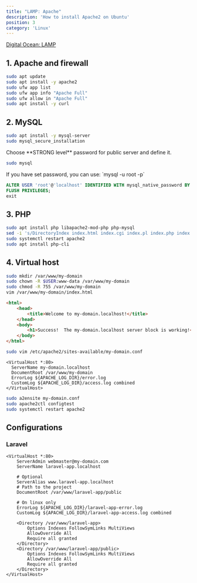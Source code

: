 ```yaml
---
title: "LAMP: Apache"
description: 'How to install Apache2 on Ubuntu'
position: 3
category: 'Linux'
---
```


[Digital Ocean: LAMP](https://www.digitalocean.com/community/tutorials/how-to-install-linux-apache-mysql-php-lamp-stack-ubuntu-18-04)

## 1. Apache and firewall

```bash
sudo apt update
sudo apt install -y apache2
sudo ufw app list
sudo ufw app info "Apache Full"
sudo ufw allow in "Apache Full"
sudo apt install -y curl
```

## 2. MySQL

```bash
sudo apt install -y mysql-server
sudo mysql_secure_installation
```

<alert type="info">
Choose **STRONG level** password for public server and define it.
</alert>

```bash
sudo mysql
```

<alert type="info">
If you have set password, you can use:  
`mysql -u root -p`
</alert>

```sql
ALTER USER 'root'@'localhost' IDENTIFIED WITH mysql_native_password BY 'password';
FLUSH PRIVILEGES;
exit
```

## 3. PHP

```bash
sudo apt install php libapache2-mod-php php-mysql
sed -i 's/DirectoryIndex index.html index.cgi index.pl index.php index.xhtml index.htm/DirectoryIndex index.php index.html index.cgi index.pl index.xhtml index.htm/g' /etc/apache2/mods-enabled/dir.conf
sudo systemctl restart apache2
sudo apt install php-cli
```

## 4. Virtual host

```bash
sudo mkdir /var/www/my-domain
sudo chown -R $USER:www-data /var/www/my-domain
sudo chmod -R 755 /var/www/my-domain
vim /var/www/my-domain/index.html
```

```html
<html>
    <head>
        <title>Welcome to my-domain.localhost!</title>
    </head>
    <body>
        <h1>Success!  The my-domain.localhost server block is working!</h1>
    </body>
</html>
```

```bash
sudo vim /etc/apache2/sites-available/my-domain.conf
```

```apacheconf
<VirtualHost *:80>
  ServerName my-domain.localhost
  DocumentRoot /var/www/my-domain
  ErrorLog ${APACHE_LOG_DIR}/error.log
  CustomLog ${APACHE_LOG_DIR}/access.log combined
</VirtualHost>
```

```bash
sudo a2ensite my-domain.conf
sudo apache2ctl configtest
sudo systemctl restart apache2
```

## Configurations

### Laravel

```apacheconf
<VirtualHost *:80>
    ServerAdmin webmaster@my-domain.com
    ServerName laravel-app.localhost

    # Optional
    ServerAlias www.laravel-app.localhost
    # Path to the project
    DocumentRoot /var/www/laravel-app/public

    # On linux only
    ErrorLog ${APACHE_LOG_DIR}/laravel-app-error.log
    CustomLog ${APACHE_LOG_DIR}/laravel-app-access.log combined

    <Directory /var/www/laravel-app>
        Options Indexes FollowSymLinks MultiViews
        AllowOverride All
        Require all granted
    </Directory>
    <Directory /var/www/laravel-app/public>
        Options Indexes FollowSymLinks MultiViews
        AllowOverride All
        Require all granted
    </Directory>
</VirtualHost>
```
